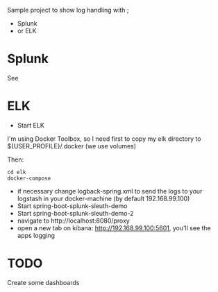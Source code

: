 Sample project to show log handling with ;

* Splunk
* or ELK

# Splunk

See [](spring-boot-splunk-sleuth-demo/readme.md) 

# ELK

* Start ELK

I'm using Docker Toolbox, so I need first to copy my elk directory to ${USER_PROFILE}/.docker (we use volumes)

Then:
```
cd elk
docker-compose
```
* if necessary change logback-spring.xml to send the logs to your logstash in your docker-machine (by default 192.168.99.100)
* Start spring-boot-splunk-sleuth-demo
* Start spring-boot-splunk-sleuth-demo-2
* navigate to http://localhost:8080/proxy
* open a new tab on kibana: http://192.168.99.100:5601, you'll see the apps logging

# TODO

Create some dashboards